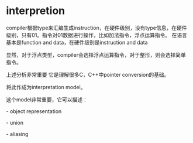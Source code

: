 # interpretion

compiler根据type来汇编生成instruction，在硬件级别，没有type信息，在硬件级别，只有01。指令对01数据进行操作，比如加法指令，浮点运算指令。 在语言基本是function and data，在硬件级别是instruction and data

显然，对于浮点类型，compiler会选择浮点运算指令，对于整形，则会选择简单指令。

上述分析非常重要 它是理解很多C，C++中pointer conversion的基础。

将此作成为interpretation model。

这个model非常重要，它可以描述：

\- object representation

\- union

\- aliasing